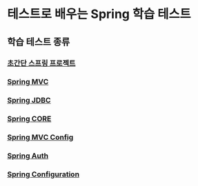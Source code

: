 # 테스트로 배우는 Spring 학습 테스트

## 학습 테스트 종류
### [초간단 스프링 프로젝트](https://github.com/next-step/spring-hellowolrd/tree/simple)
### [Spring MVC](https://github.com/next-step/spring-hellowolrd/tree/mvc)
### [Spring JDBC](https://github.com/next-step/spring-hellowolrd/tree/jdbc)
### [Spring CORE](https://github.com/next-step/spring-hellowolrd/tree/core)
### [Spring MVC Config](https://github.com/next-step/spring-hellowolrd/tree/mvc-config)
### [Spring Auth](https://github.com/next-step/spring-hellowolrd/tree/auth)
### [Spring Configuration](https://github.com/next-step/spring-learning-test/tree/config)
